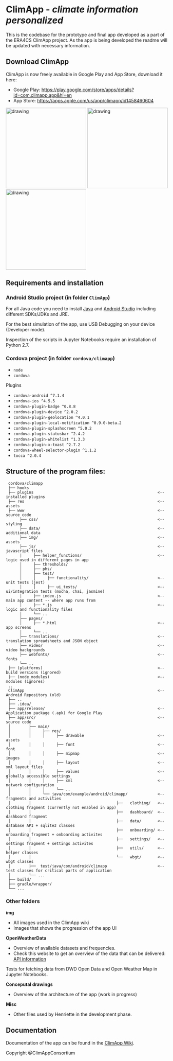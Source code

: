 # ClimApp - *climate information personalized* 

This is the codebase for the prototype and final app developed as a part of the ERA4CS ClimApp project. As the app is being developed the readme will be updated with necessary information.

## Download ClimApp
ClimApp is now freely available in Google Play and App Store, download it here:

* Google Play: https://play.google.com/store/apps/details?id=com.climapp.app&hl=en
* App Store: https://apps.apple.com/us/app/climapp/id1458460604


<img src="https://github.com/frksteenhoff/ClimApp/blob/master/Conceptual%20drawings/screens/Screenshot_20190630-194041.jpg" alt="drawing" width="250"/>  <img src="https://github.com/frksteenhoff/ClimApp/blob/master/Conceptual%20drawings/screens/Screenshot_20190630-193853.jpg" alt="drawing" width="250"/>  <img src="https://github.com/frksteenhoff/ClimApp/blob/master/Conceptual%20drawings/screens/Screenshot_20190630-193931.jpg" alt="drawing" width="250"/>  

## Requirements and installation
### Android Studio project (in folder `ClimApp`)
For all Java code you need to install [Java](https://java.com/en/download/) and [Android Studio](https://developer.android.com/studio/install.html) including different SDKs/JDKs and JRE. 

For the best simulation of the app, use USB Debugging on your device (Developer mode).

Inspection of the scripts in Jupyter Notebooks require an installation of Python 2.7.

### Cordova project (in folder `cordova/climapp`)
* `node`
* `cordova`

Plugins
* `cordova-android ^7.1.4`
* `cordova-ios ^4.5.5`
* `cordova-plugin-badge ^0.8.8`
* `cordova-plugin-device ^2.0.2`
* `cordova-plugin-geolocation ^4.0.1`
* `cordova-plugin-local-notification ^0.9.0-beta.2`
* `cordova-plugin-splashscreen ^5.0.2`
* `cordova-plugin-statusbar ^2.4.2`
* `cordova-plugin-whitelist ^1.3.3`
* `cordova-plugin-x-toast ^2.7.2`
* `cordova-wheel-selector-plugin ^1.1.2`
* `tocca ^2.0.4` 

## Structure of the program files:

``` 
 cordova/climapp
 ├── hooks    
 ├── plugins                                                      <-- installed plugins
 ├── res                                                          <-- assets
 ├── www                                                          <-- source code
      ├── css/                                                    <-- styling
      ├── data/                                                   <-- additional data
      ├── img/                                                    <-- assets
      ├── js/                                                     <-- javascript files
      |     ├── helper_functions/                                 <-- logic used in different pages in app
      │     ├── thresholds/ 
      │     ├── phs/
      │     ├── test/
      │     │     ├── functionality/                              <-- unit tests (jest)
      │     │     ├── ui_tests/                                   <-- ui/integration tests (mocha, chai, jasmine) 
      │     ├── index.js                                          <-- main app content -- where app runs from
      │     ├── *.js                                              <-- logic and functionality files
      │     └── ..
      ├── pages/
      │     ├── *.html                                            <-- app screens
      │     └── ..
      ├── translations/                                           <-- translation spreadsheets and JSON object 
      ├── video/                                                  <-- video backgrounds
      ├── webfonts/                                               <-- fonts
      └── .. 
 ├── (platforms)                                                  <-- build versions (ignored)
 ├── (node_modules)                                               <-- modules (ignores)
 ..
 ClimApp                                                          <-- Android Repository (old)
 ├── ..
 ├── .idea/                                                                                                                             
 ├── app/release/                                                 <-- Application package (.apk) for Google Play
 ├── app/src/                                                     <-- source code
 │        ├── main/
 │        │     ├── res/
 │        │     │     ├── drawable                                <-- assets
 │        │     │     ├── font                                    <-- font
 │        │     │     ├── mipmap                                  <-- images
 │        │     │     ├── layout                                  <-- xml layout files
 │        │     │     ├── values                                  <-- globally accessible settings
 │        │     │     ├── xml                                     <-- network configuration 
 │        │     │     └── ..                                       
 │        │     └── java/com/example/android/climapp/             <-- fragments and activities  
 │        │                                     ├──   clothing/   <-- clothing fragment (currently not enabled in app) 
 │        │                                     ├──   dashboard/  <-- dashboard fragment
 │        │                                     ├──   data/       <-- database API + sqlite3 classes
 │        │                                     ├──   onboarding/ <-- onboarding fragment + onboarding activites
 │        │                                     ├──   settings/   <-- settings fragment + settings activites
 │        │                                     ├──   utils/      <-- helper classes
 │        │                                     └──   wbgt/       <-- wbgt classes
 │        ├──  test/java/com/android/climapp                      <-- test classes for critical parts of application
 │        └── ...
 ├── build/
 ├── gradle/wrapper/
 └── ...
 ```

### Other folders
**img**
* All images used in the ClimApp wiki 
* Images that shows the progression of the app UI

**OpenWeatherData**
 * Overview of available datasets and frequencies.
 * Check this website to get an overview of the data that can be delivered: [API information](http://openweathermap.org/price#weather)

Tests for fetching data from DWD Open Data and Open Weather Map in Jupyter Notebooks.

**Conceputal drawings**
* Overview of the architecture of the app (work in progress)

**Misc**
* Other files used by Henriette in the development phase.


## Documentation
Documentation of the app can be found in the [ClimApp Wiki](https://github.com/ClimAppConsortium/ClimApp/wiki). 


Copyright @ClimAppConsortium
